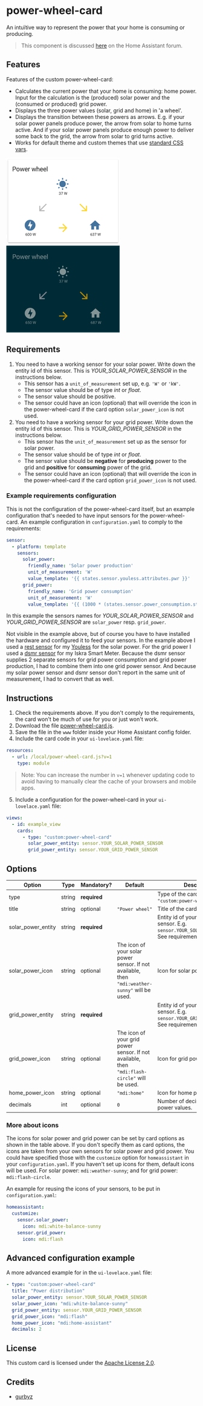 power-wheel-card
====

An intuïtive way to represent the power that your home is consuming or producing.
> This component is discussed [here](https://community.home-assistant.io/t/lovelace-power-wheel-card/82374) on the Home Assistant forum.

## Features
Features of the custom power-wheel-card:
* Calculates the current power that your home is consuming: home power.
  Input for the calculation is the (produced) solar power and the (consumed or produced) grid power.
* Displays the three power values (solar, grid and home) in 'a wheel'.
* Displays the transition between these powers as arrows.
  E.g. if your solar power panels produce power, the arrow from solar to home turns active.
  And if your solar power panels produce enough power to deliver some back to the grid, the arrow from solar to grid turns active.
* Works for default theme and custom themes that use [standard CSS vars](https://github.com/home-assistant/home-assistant-polymer/blob/master/src/resources/ha-style.js).

![example1](./example-card.gif "The power-wheel-card in Default theme")
![example2](./example-card-dark.gif "The power-wheel-card in a random dark theme")

## Requirements
1. You need to have a working sensor for your solar power. Write down the entity id of this sensor. This is *YOUR_SOLAR_POWER_SENSOR* in the instructions below.
    - This sensor has a `unit_of_measurement` set up, e.g. `'W'` or `'kW'`.
    - The sensor value should be of type *int* or *float*.
    - The sensor value should be positive.
    - The sensor could have an icon (optional) that will override the icon in the power-wheel-card if the card option `solar_power_icon` is not used.
1. You need to have a working sensor for your grid power. Write down the entity id of this sensor. This is *YOUR_GRID_POWER_SENSOR* in the instructions below.
    - This sensor has the `unit_of_measurement` set up as the sensor for solar power.
    - The sensor value should be of type *int* or *float*.
    - The sensor value should be **negative** for **producing** power to the grid and **positive** for **consuming** power of the grid.
    - The sensor could have an icon (optional) that will override the icon in the power-wheel-card if the card option `grid_power_icon` is not used.

### Example requirements configuration
This is not the configuration of the power-wheel-card itself, but an example configuration that's needed to have input sensors for the power-wheel-card.
An example configuration in `configuration.yaml` to comply to the requirements:

```yaml
sensor:
  - platform: template
    sensors:
      solar_power:
        friendly_name: 'Solar power production'
        unit_of_measurement: 'W'
        value_template: '{{ states.sensor.youless.attributes.pwr }}'
      grid_power:
        friendly_name: 'Grid power consumption'
        unit_of_measurement: 'W'
        value_template: '{{ (1000 * (states.sensor.power_consumption.state | float - states.sensor.power_production.state | float)) | int }}'
```

In this example the sensors names for *YOUR_SOLAR_POWER_SENSOR* and *YOUR_GRID_POWER_SENSOR* are `solar_power` resp. `grid_power`.

Not visible in the example above, but of course you have to have installed the hardware and configured it to feed your sensors.
In the example above I used a [rest sensor](https://www.home-assistant.io/components/sensor.rest/) for my [Youless](http://youless.nl/winkel/product/ls120.html) for the solar power.
For the grid power I used a [dsmr sensor](https://www.home-assistant.io/components/sensor.dsmr/) for my Iskra Smart Meter.
Because the dsmr sensor supplies 2 separate sensors for grid power consumption and grid power production, I had to combine them into one grid power sensor.
And because my solar power sensor and dsmr sensor don't report in the same unit of measurement, I had to convert that as well.

## Instructions
1. Check the requirements above. If you don't comply to the requirements, the card won't be much of use for you or just won't work.
1. Download the file [power-wheel-card.js](https://raw.githubusercontent.com/gurbyz/custom-cards-lovelace/master/power-wheel-card/power-wheel-card.js).
1. Save the file in the `www` folder inside your Home Assistant config folder.
1. Include the card code in your `ui-lovelace.yaml` file:

```yaml
resources:
  - url: /local/power-wheel-card.js?v=1
    type: module
```

> Note: You can increase the number in `v=1` whenever updating code to avoid having to manually clear the cache of your browsers and mobile apps.

5. Include a configuration for the power-wheel-card in your `ui-lovelace.yaml` file:

```yaml
views:
  - id: example_view
    cards:
      - type: "custom:power-wheel-card"
        solar_power_entity: sensor.YOUR_SOLAR_POWER_SENSOR
        grid_power_entity: sensor.YOUR_GRID_POWER_SENSOR
```

## Options

| Option | Type | Mandatory? | Default | Description |
|--------|------|------------|---------|-------------|
|type|string|**required**||Type of the card. Use `"custom:power-wheel-card"`.|
|title|string|optional|`"Power wheel"`|Title of the card.|
|solar_power_entity|string|**required**||Entity id of your solar power sensor. E.g. `sensor.YOUR_SOLAR_POWER_SENSOR`. See requirements above.|
|solar_power_icon|string|optional|The icon of your solar power sensor. If not available, then `"mdi:weather-sunny"` will be used.|Icon for solar power.|
|grid_power_entity|string|**required**||Entity id of your grid power sensor. E.g. `sensor.YOUR_GRID_POWER_SENSOR`. See requirements above.|
|grid_power_icon|string|optional|The icon of your grid power sensor. If not available, then `"mdi:flash-circle"` will be used.|Icon for grid power.|
|home_power_icon|string|optional|`"mdi:home"`|Icon for home power.|
|decimals|int|optional|`0`|Number of decimals for the power values.|

### More about icons
The icons for solar power and grid power can be set by card options as shown in the table above.
If you don't specify them as card options, the icons are taken from your own sensors for solar power and grid power.
You could have specified those with the `customize` option for `homeassistant` in your `configuration.yaml`.
If you haven't set up icons for them, default icons will be used. For solar power: `mdi:weather-sunny`; and for grid power: `mdi:flash-circle`.

An example for reusing the icons of your sensors, to be put in `configuration.yaml`:

```yaml
homeassistant:
  customize:
    sensor.solar_power:
      icon: mdi:white-balance-sunny
    sensor.grid_power:
      icon: mdi:flash
```

## Advanced configuration example
A more advanced example for in the `ui-lovelace.yaml` file:
```yaml
- type: "custom:power-wheel-card"
  title: "Power distribution"
  solar_power_entity: sensor.YOUR_SOLAR_POWER_SENSOR
  solar_power_icon: "mdi:white-balance-sunny"
  grid_power_entity: sensor.YOUR_GRID_POWER_SENSOR
  grid_power_icon: "mdi:flash"
  home_power_icon: "mdi:home-assistant"
  decimals: 2
```

## License
This custom card is licensed under the [Apache License 2.0](https://github.com/gurbyz/custom-cards-lovelace/blob/master/LICENSE).

## Credits
* [gurbyz](https://github.com/gurbyz)